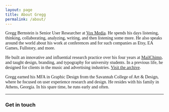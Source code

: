 ```yaml
---
layout: page
title: About Gregg
permalink: /about/
---
```

<span style="font-family:karla">
Gregg Bernstein is Senior User Researcher at <a href="http://www.voxmedia.com">Vox Media</a>. He spends his days listening, thinking, collaborating, analyzing, writing, and then listening some more. He also speaks around the world about his work at conferences and for such companies as Etsy, EA Games, Fullstory, and more.
</span>
<p>
<span style="font-family:karla">
He built an innovative and influential research practice over his four years at <a href="http://www.mailchimp.com">MailChimp</a>, and taught design, branding, and typography for university students. In a previous life, he designed for clients in the music and advertising industries. <a href="">Visit the archive</a>.
</span>
<p>
<span style="font-family:karla">Gregg earned his MFA in Graphic Design from the Savannah College of Art &amp; Design, where he focused on user experience research and design. He resides with his family in Athens, Georgia. In his spare time, he runs early and often.
</span>
<hr style="width: 100%">
<h3>Get in touch</h3>
<div id="wufoo-zu5w0iz0btii2p"></div>
<script type="text/javascript">var zu5w0iz0btii2p;(function(d, t) {
var s = d.createElement(t), options = {
'userName':'greggcorp',
'formHash':'zu5w0iz0btii2p',
'autoResize':true,
'height':'517',
'async':true,
'host':'wufoo.com',
'header':'hide',
'ssl':true};
s.src = ('https:' == d.location.protocol ? 'https://' : 'http://') + 'www.wufoo.com/scripts/embed/form.js';
s.onload = s.onreadystatechange = function() {
var rs = this.readyState; if (rs) if (rs != 'complete') if (rs != 'loaded') return;
try { zu5w0iz0btii2p = new WufooForm();zu5w0iz0btii2p.initialize(options);zu5w0iz0btii2p.display(); } catch (e) {}};
var scr = d.getElementsByTagName(t)[0], par = scr.parentNode; par.insertBefore(s, scr);
})(document, 'script');</script>

